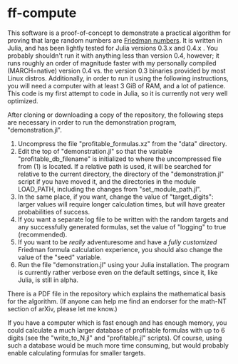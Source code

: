 # ff-compute

This software is a proof-of-concept to demonstrate a practical algorithm for proving that large random numbers are [Friedman numbers](https://en.wikipedia.org/wiki/Friedman_number). It is written in Julia, and has been lightly tested for Julia versions 0.3.x and 0.4.x . You probably shouldn't run it with anything less than version 0.4, however; it runs roughly an order of magnitude faster with my personally compiled (MARCH=native) version 0.4 vs. the version 0.3 binaries provided by most Linux distros. Additionally, in order to run it using the following instructions, you will need a computer with at least 3 GiB of RAM, and a lot of patience. This code is my first attempt to code in Julia, so it is currently not very well optimized.

After cloning or downloading a copy of the repository, the following steps are necessary in order to run the demonstration program, "demonstration.jl".

1. Uncompress the file "profitable_formulas.xz" from the "data" directory.
2. Edit the top of "demonstration.jl" so that the variable "profitable_db_filename" is initialized to where the uncompressed file from (1) is located. If a relative path is used, it will be searched for relative to the current directory, the directory of the "demonstration.jl" script if you have moved it, and the directories in the module LOAD_PATH, including the changes from "set_module_path.jl".
3. In the same place, if you want, change the value of "target_digits": larger values will require longer calculation times, but will have greater probabilities of success.
4. If you want a separate log file to be written with the random targets and any successfully generated formulas, set the value of "logging" to true (recommended).
5. If you want to be _really_ adventuresome and have a _fully customized_ Friedman formula calculation experience, you should also change the value of the "seed" variable.
6. Run the file "demonstration.jl" using your Julia installation. The program is currently rather verbose even on the default settings, since it, like Julia, is still in alpha.

There is a PDF file in the repository which explains the mathematical basis for the algorithm. (If anyone can help me find an endorser for the math-NT section of arXiv, please let me know.)

If you have a computer which is fast enough and has enough memory, you could calculate a much larger database of profitable formulas with up to 6 digits (see the "write_to_N.jl" and "profitable.jl" scripts). Of course, using such a database would be much more time consuming, but would probably enable calculating formulas for smaller targets.
